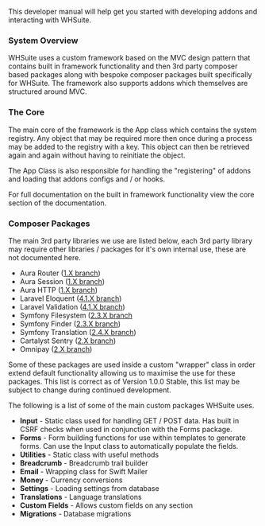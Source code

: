 This developer manual will help get you started with developing addons and interacting with WHSuite.

### System Overview

WHSuite uses a custom framework based on the MVC design pattern that contains built in framework functionality and then 3rd party composer based packages along with bespoke composer packages built specifically for WHSuite.
The framework also supports addons which themselves are structured around MVC.

### The Core

The main core of the framework is the App class which contains the system registry. Any object that may be required more then once during a process may be added to the registry with a key. This object can then be retrieved again and again without having to reinitiate the object.

The App Class is also responsible for handling the "registering" of addons and loading that addons configs and / or hooks.

For full documentation on the built in framework functionality view the core section of the documentation.

### Composer Packages

The main 3rd party libraries we use are listed below, each 3rd party library may require other libraries / packages for it's own internal use, these are not documented here.

* Aura Router ([1.X branch](https://github.com/auraphp/Aura.Router/tree/develop))
* Aura Session ([1.X branch](https://github.com/auraphp/Aura.Session/tree/develop))
* Aura HTTP ([1.X branch](https://github.com/auraphp/Aura.Http))
* Laravel Eloquent ([4.1.X branch](https://github.com/illuminate/database))
* Laravel Validation ([4.1.X branch](http://github.com/illuminate/validation))
* Symfony Filesystem ([2.3.X branch](https://github.com/symfony/Filesystem)
* Symfony Finder ([2.3.X branch](https://github.com/symfony/Finder))
* Symfony Translation ([2.4.X branch](https://github.com/symfony/Translation))
* Cartalyst Sentry ([2.X branch](https://github.com/cartalyst/sentry))
* Omnipay ([2.X branch](https://github.com/omnipay/omnipay))

Some of these packages are used inside a custom "wrapper" class in order extend default functionality allowing us to maximise the use for these packages.
This list is correct as of Version 1.0.0 Stable, this list may be subject to change during continued development.

The following is a list of some of the main custom packages WHSuite uses.

* **Input** - Static class used for handling GET / POST data. Has built in CSRF checks when used in conjunction with the Forms package.
* **Forms** - Form building functions for use within templates to generate forms. Can use the Input class to automatically populate the fields.
* **Utilities** - Static class with useful methods
* **Breadcrumb** - Breadcrumb trail builder
* **Email** - Wrapping class for Swift Mailer
* **Money** - Currency conversions
* **Settings** - Loading settings from database
* **Translations** - Language translations
* **Custom Fields** - Allows custom fields on any section
* **Migrations** - Database migrations
